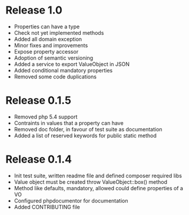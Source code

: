 # Release 1.0

* Properties can have a type
* Check not yet implemented methods
* Added all domain exception
* Minor fixes and improvements
* Expose property accessor
* Adoption of semantic versioning
* Added a service to export ValueObject in JSON
* Added conditional mandatory properties
* Removed some code duplications

# Release 0.1.5

* Removed php 5.4 support
* Contraints in values that a property can have
* Removed doc folder, in favour of test suite as documentation
* Added a list of reserved keywords for public static method

# Release 0.1.4

* Init test suite, written readme file and defined composer required libs
* Value object must be created throw ValueObject::box() method
* Method like defaults, mandatory, allowed could define properties of a VO
* Configured phpdocumentor for documentation
* Added CONTRIBUTING file

